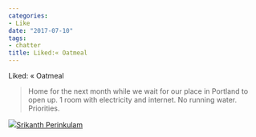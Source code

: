 ```yaml
---
categories:
- Like
date: "2017-07-10"
tags:
- chatter
title: Liked:« Oatmeal
---
```


Liked: « Oatmeal

> Home for the next month while we wait for our place in Portland to open up. 1 room with electricity and internet. No running water. Priorities.

![](images/cropped-cropped-SP01-550afdebv1_site_icon.png)[Srikanth Perinkulam](https://srikanthperinkulam.com)

